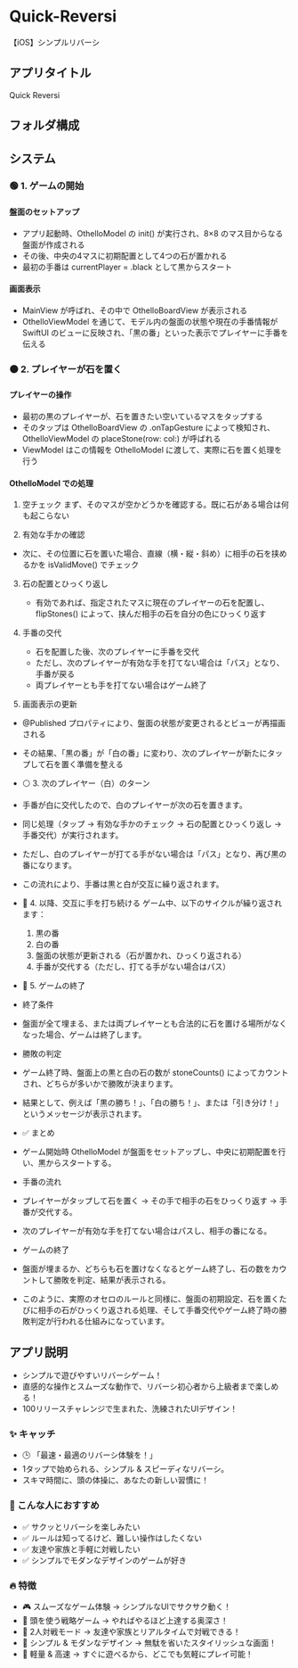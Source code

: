 # Quick-Reversi
【iOS】シンプルリバーシ

## アプリタイトル
Quick Reversi

## フォルダ構成


## システム
### 🟢 1. ゲームの開始
#### 盤面のセットアップ
* アプリ起動時、OthelloModel の init() が実行され、8×8 のマス目からなる盤面が作成される
* その後、中央の4マスに初期配置として4つの石が置かれる
* 最初の手番は currentPlayer = .black として黒からスタート

#### 画面表示
* MainView が呼ばれ、その中で OthelloBoardView が表示される
* OthelloViewModel を通じて、モデル内の盤面の状態や現在の手番情報が SwiftUI のビューに反映され、「黒の番」といった表示でプレイヤーに手番を伝える
  
### ⚫ 2. プレイヤーが石を置く
#### プレイヤーの操作
* 最初の黒のプレイヤーが、石を置きたい空いているマスをタップする
* そのタップは OthelloBoardView の .onTapGesture によって検知され、OthelloViewModel の placeStone(row: col:) が呼ばれる
* ViewModel はこの情報を OthelloModel に渡して、実際に石を置く処理を行う

#### OthelloModel での処理
1. 空チェック
   まず、そのマスが空かどうかを確認する。既に石がある場合は何も起こらない

2. 有効な手かの確認
  * 次に、その位置に石を置いた場合、直線（横・縦・斜め）に相手の石を挟めるかを isValidMove() でチェック

3. 石の配置とひっくり返し
   * 有効であれば、指定されたマスに現在のプレイヤーの石を配置し、flipStones() によって、挟んだ相手の石を自分の色にひっくり返す
4. 手番の交代
   * 石を配置した後、次のプレイヤーに手番を交代
   * ただし、次のプレイヤーが有効な手を打てない場合は「パス」となり、手番が戻る
   * 両プレイヤーとも手を打てない場合はゲーム終了

5. 画面表示の更新
* @Published プロパティにより、盤面の状態が変更されるとビューが再描画される
* その結果、「黒の番」が「白の番」に変わり、次のプレイヤーが新たにタップして石を置く準備を整える
* ⚪ 3. 次のプレイヤー（白）のターン
* 手番が白に交代したので、白のプレイヤーが次の石を置きます。
* 同じ処理（タップ → 有効な手かのチェック → 石の配置とひっくり返し → 手番交代）が実行されます。
* ただし、白のプレイヤーが打てる手がない場合は「パス」となり、再び黒の番になります。
* この流れにより、手番は黒と白が交互に繰り返されます。
  
* 🔄 4. 以降、交互に手を打ち続ける
ゲーム中、以下のサイクルが繰り返されます：
  1. 黒の番
  2. 白の番
  3. 盤面の状態が更新される（石が置かれ、ひっくり返される）
  4. 手番が交代する（ただし、打てる手がない場合はパス）

* 🛑 5. ゲームの終了
* 終了条件
* 盤面が全て埋まる、または両プレイヤーとも合法的に石を置ける場所がなくなった場合、ゲームは終了します。
* 勝敗の判定
* ゲーム終了時、盤面上の黒と白の石の数が stoneCounts() によってカウントされ、どちらが多いかで勝敗が決まります。
* 結果として、例えば「黒の勝ち！」、「白の勝ち！」、または「引き分け！」というメッセージが表示されます。

* ✅ まとめ
* ゲーム開始時 OthelloModel が盤面をセットアップし、中央に初期配置を行い、黒からスタートする。
* 手番の流れ
* プレイヤーがタップして石を置く → その手で相手の石をひっくり返す → 手番が交代する。
* 次のプレイヤーが有効な手を打てない場合はパスし、相手の番になる。
* ゲームの終了
* 盤面が埋まるか、どちらも石を置けなくなるとゲーム終了し、石の数をカウントして勝敗を判定、結果が表示される。
* このように、実際のオセロのルールと同様に、盤面の初期設定、石を置くたびに相手の石がひっくり返される処理、そして手番交代やゲーム終了時の勝敗判定が行われる仕組みになっています。



## アプリ説明
* シンプルで遊びやすいリバーシゲーム！
* 直感的な操作とスムーズな動作で、リバーシ初心者から上級者まで楽しめる！
* 100リリースチャレンジで生まれた、洗練されたUIデザイン！

### ✨ キャッチ
* 🕒 「最速・最適のリバーシ体験を！」
* 1タップで始められる、シンプル & スピーディなリバーシ。
* スキマ時間に、頭の体操に、あなたの新しい習慣に！

### 🎯 こんな人におすすめ
* ✅ サクッとリバーシを楽しみたい
* ✅ ルールは知ってるけど、難しい操作はしたくない
* ✅ 友達や家族と手軽に対戦したい
* ✅ シンプルでモダンなデザインのゲームが好き

### 🔥 特徴
* 🎮 スムーズなゲーム体験 → シンプルなUIでサクサク動く！
* 🧠 頭を使う戦略ゲーム → やればやるほど上達する奥深さ！
* 👥 2人対戦モード → 友達や家族とリアルタイムで対戦できる！
* 🎨 シンプル & モダンなデザイン → 無駄を省いたスタイリッシュな画面！
* 🚀 軽量 & 高速 → すぐに遊べるから、どこでも気軽にプレイ可能！
